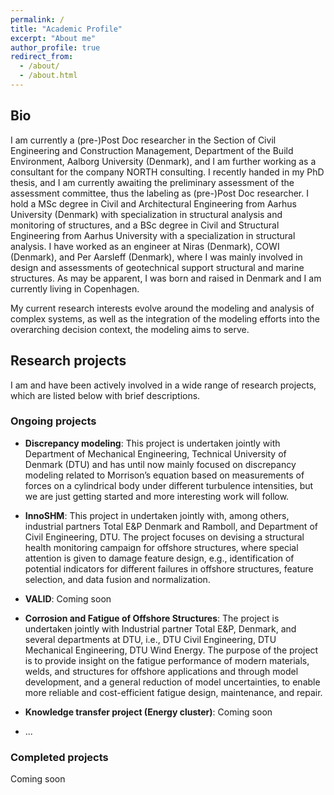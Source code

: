 ```yaml
---
permalink: /
title: "Academic Profile"
excerpt: "About me"
author_profile: true
redirect_from: 
  - /about/
  - /about.html
---
```


## Bio

I am currently a (pre-)Post Doc researcher in the Section of Civil Engineering and Construction Management, Department of the Build Environment, Aalborg University (Denmark), and I am further working as a consultant for the company NORTH consulting. I recently handed in my PhD thesis, and I am currently awaiting the preliminary assessment of the assessment committee, thus the labeling as (pre-)Post Doc researcher. I hold a MSc degree in Civil and Architectural Engineering from Aarhus University (Denmark) with specialization in structural analysis and monitoring of structures, and a BSc degree in Civil and Structural Engineering from Aarhus University with a specialization in structural analysis. I have worked as an engineer at Niras (Denmark), COWI (Denmark), and Per Aarsleff (Denmark), where I was mainly involved in design and assessments of geotechnical support structural and marine structures. As may be apparent, I was born and raised in Denmark and I am currently living in Copenhagen.

My current research interests evolve around the modeling and analysis of complex systems, as well as the integration of the modeling efforts into the overarching decision context, the modeling aims to serve.   

## Research projects

I am and have been actively involved in a wide range of research projects, which are listed below with brief descriptions.

### Ongoing projects 

* **Discrepancy modeling**: 
This project is undertaken jointly with Department of Mechanical Engineering, Technical University of Denmark (DTU) and has until now mainly focused on discrepancy modeling related to Morrison’s equation based on measurements of forces on a cylindrical body under different turbulence intensities, but we are just getting started and more interesting work will follow.

* **InnoSHM**: 
This project in undertaken jointly with, among others, industrial partners Total E&P Denmark and Ramboll, and Department of Civil Engineering, DTU. The project focuses on devising a structural health monitoring campaign for offshore structures, where special attention is given to damage feature design, e.g., identification of potential indicators for different failures in offshore structures, feature selection, and data fusion and normalization.

* **VALID**: 
Coming soon

* **Corrosion and Fatigue of Offshore Structures**: 
The project is undertaken jointly with Industrial partner Total E&P, Denmark, and several departments at DTU, i.e., DTU Civil Engineering, DTU Mechanical Engineering, DTU Wind Energy. The purpose of the project is to provide insight on the fatigue performance of modern materials, welds, and structures for offshore applications and through model development, and a general reduction of model uncertainties, to enable more reliable and cost-efficient fatigue design, maintenance, and repair.

* **Knowledge transfer project (Energy cluster)**: 
Coming soon

* ...

### Completed projects

Coming soon



